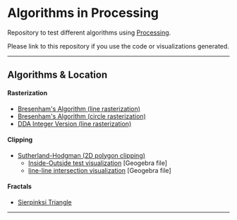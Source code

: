 # Algorithms in Processing

Repository to test different algorithms using [Processing](https://processing.org/).  

Please link to this repository if you use the code or visualizations generated.

--- 

## Algorithms & Location

#### Rasterization

- [Bresenham's Algorithm (line rasterization)](algorithms/rasterization/bresenham_line)
- [Bresenham's Algorithm (circle rasterization)](algorithms/rasterization/bresenham_circle)
- [DDA Integer Version (line rasterization)](algorithms/rasterization/dda_integer)

#### Clipping

- [Sutherland-Hodgman (2D polygon clipping)](algorithms/clipping/sutherland_hodgman_polygon)
  - [Inside-Outside test visualization](geogebra/clipping/inside-outside-test.ggb) [Geogebra file]
  - [line-line intersection visualization](geogebra/clipping/line-line-intersection.ggb) [Geogebra file]

#### Fractals

- [Sierpinksi Triangle](algorithms/fractals/sierpinski)

--- 
